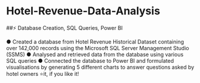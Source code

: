 # Hotel-Revenue-Data-Analysis
##⚡ Database Creation, SQL Queries, Power BI

● Created a database from Hotel Revenue Historical Dataset containing over 142,000 records using the 
Microsoft SQL Server Management Studio (SSMS)
● Analysed and retrieved data from the database using various SQL queries
● Connected the database to Power BI and formulated visualisations by generating 5 different charts to 
answer questions asked by hotel owners
⭐it, if you like it!
